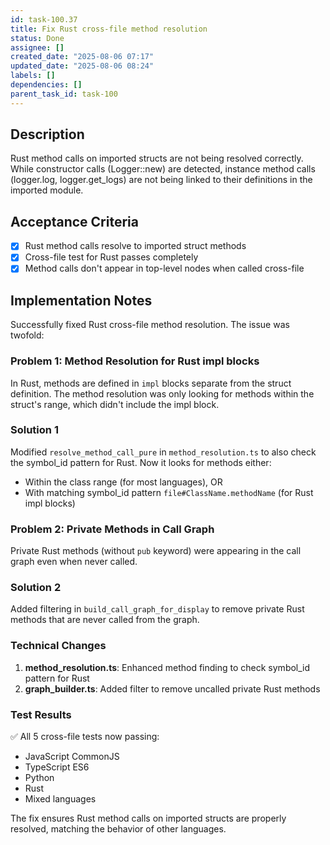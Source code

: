 ```yaml
---
id: task-100.37
title: Fix Rust cross-file method resolution
status: Done
assignee: []
created_date: "2025-08-06 07:17"
updated_date: "2025-08-06 08:24"
labels: []
dependencies: []
parent_task_id: task-100
---
```


## Description

Rust method calls on imported structs are not being resolved correctly. While constructor calls (Logger::new) are detected, instance method calls (logger.log, logger.get_logs) are not being linked to their definitions in the imported module.

## Acceptance Criteria

- [x] Rust method calls resolve to imported struct methods
- [x] Cross-file test for Rust passes completely
- [x] Method calls don't appear in top-level nodes when called cross-file

## Implementation Notes

Successfully fixed Rust cross-file method resolution. The issue was twofold:

### Problem 1: Method Resolution for Rust impl blocks

In Rust, methods are defined in `impl` blocks separate from the struct definition. The method resolution was only looking for methods within the struct's range, which didn't include the impl block.

### Solution 1

Modified `resolve_method_call_pure` in `method_resolution.ts` to also check the symbol_id pattern for Rust. Now it looks for methods either:

- Within the class range (for most languages), OR
- With matching symbol_id pattern `file#ClassName.methodName` (for Rust impl blocks)

### Problem 2: Private Methods in Call Graph

Private Rust methods (without `pub` keyword) were appearing in the call graph even when never called.

### Solution 2

Added filtering in `build_call_graph_for_display` to remove private Rust methods that are never called from the graph.

### Technical Changes

1. **method_resolution.ts**: Enhanced method finding to check symbol_id pattern for Rust
2. **graph_builder.ts**: Added filter to remove uncalled private Rust methods

### Test Results

✅ All 5 cross-file tests now passing:

- JavaScript CommonJS
- TypeScript ES6
- Python
- Rust
- Mixed languages

The fix ensures Rust method calls on imported structs are properly resolved, matching the behavior of other languages.
